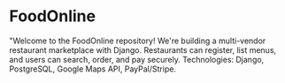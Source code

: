 # FoodOnline
"Welcome to the FoodOnline repository! We're building a multi-vendor restaurant marketplace with Django. Restaurants can register, list menus, and users can search, order, and pay securely. Technologies: Django, PostgreSQL, Google Maps API, PayPal/Stripe.

